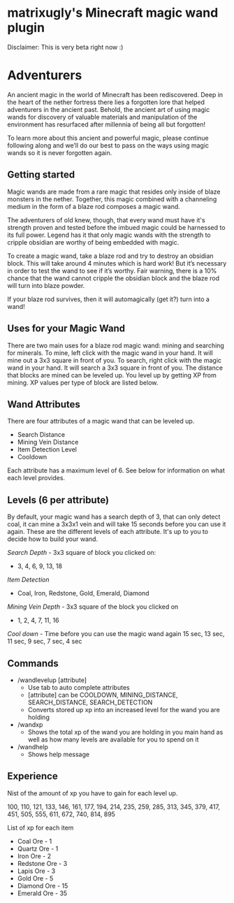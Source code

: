 # matrixugly's Minecraft magic wand plugin

Disclaimer: This is very beta right now :)

# Adventurers 

An ancient magic in the world of Minecraft has been rediscovered. Deep in the heart of the nether fortress there lies a forgotten lore that helped adventurers in the ancient past. Behold, the ancient art of using magic wands for discovery of valuable materials and manipulation of the environment has resurfaced after millennia of being all but forgotten!

To learn more about this ancient and powerful magic, please continue following along and we’ll do our best to pass on the ways using magic wands so it is never forgotten again.

## Getting started 

Magic wands are made from a rare magic that resides only inside of blaze monsters in the nether. Together, this magic combined with a channeling medium in the form of a blaze rod composes a magic wand.

The adventurers of old knew, though, that every wand must have it's strength proven and tested before the imbued magic could be harnessed to its full power. Legend has it that only magic wands with the strength to cripple obsidian are worthy of being embedded with magic.

To create a magic wand, take a blaze rod and try to destroy an obsidian block. This will take around 4 minutes which is hard work! But it’s necessary in order to test the wand to see if it’s worthy. Fair warning, there is a 10% chance that the wand cannot cripple the obsidian block and the blaze rod will turn into blaze powder.

If your blaze rod survives, then it will automagically (get it?) turn into a wand!

## Uses for your Magic Wand

There are two main uses for a blaze rod magic wand: mining and searching for minerals.
To mine, left click with the magic wand in your hand. It will mine out a 3x3 square in front of you.
To search, right click with the magic wand in your hand. It will search a 3x3 square in front of you.
The distance that blocks are mined can be leveled up.
You level up by getting XP from mining. XP values per type of block are listed below.

## Wand Attributes

There are four attributes of a magic wand that can be leveled up. 

- Search Distance
- Mining Vein Distance
- Item Detection Level
- Cooldown

Each attribute has a maximum level of 6. See below for information on what each level provides.

## Levels (6 per attribute)

By default, your magic wand has a search depth of 3, that can only detect coal, it can mine a 3x3x1 vein and will take 15 seconds before you can use it again. These are the different levels of each attribute. It's up to you to decide how to build your wand.

*Search Depth* - 3x3 square of block you clicked on:
- 3, 4, 6, 9, 13, 18

*Item Detection*
- Coal, Iron, Redstone, Gold, Emerald, Diamond

*Mining Vein Depth* - 3x3 square of the block you clicked on 
- 1, 2, 4, 7, 11, 16 

*Cool down* - Time before you can use the magic wand again
15 sec, 13 sec, 11 sec, 9 sec, 7 sec,  4 sec



## Commands
- /wandlevelup [attribute]
  - Use tab to auto complete attributes
  - [attribute] can be COOLDOWN, MINING_DISTANCE, SEARCH_DISTANCE, SEARCH_DETECTION
  - Converts stored up xp into an increased level for the wand you are holding
- /wandxp
  - Shows the total xp of the wand you are holding in you main hand as well as how many levels are available for you to spend on it
- /wandhelp
  - Shows help message


## Experience
Nist of the amount of xp you have to gain for each level up.

100, 110, 121, 133, 146, 161, 177, 194, 214, 235, 259, 285, 313, 345, 379, 417,
			451, 505, 555, 611, 672, 740, 814, 895

List of xp for each item

- Coal Ore - 1
- Quartz Ore - 1
- Iron Ore - 2
- Redstone Ore - 3
- Lapis Ore - 3
- Gold Ore - 5
- Diamond Ore - 15
- Emerald Ore - 35

